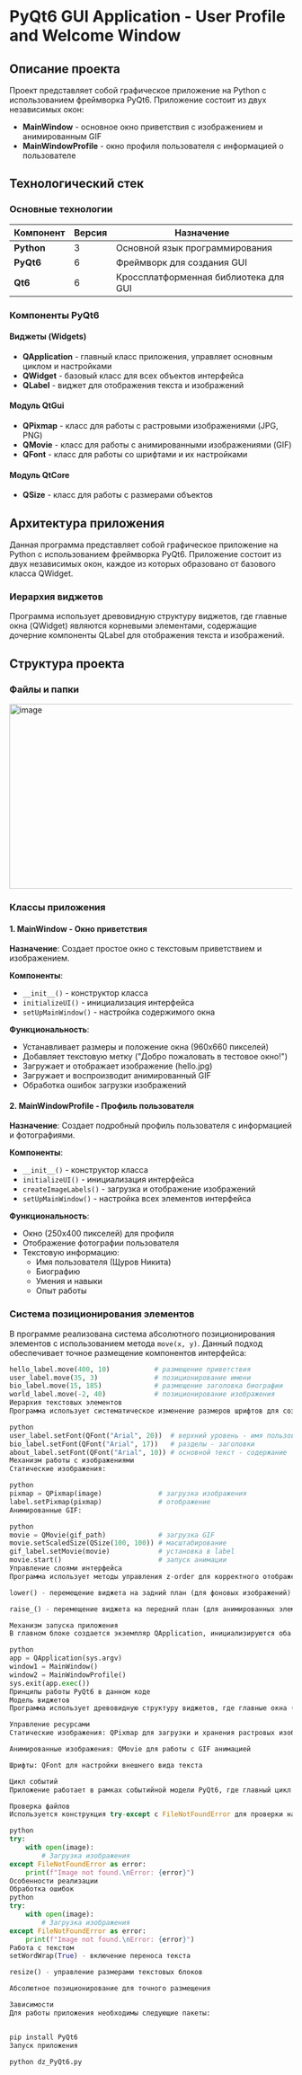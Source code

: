 # PyQt6 GUI Application - User Profile and Welcome Window

## Описание проекта

Проект представляет собой графическое приложение на Python с использованием фреймворка PyQt6. Приложение состоит из двух независимых окон:
- **MainWindow** - основное окно приветствия с изображением и анимированным GIF
- **MainWindowProfile** - окно профиля пользователя с информацией о пользователе

## Технологический стек

### Основные технологии

| Компонент | Версия | Назначение |
|-----------|---------|-------------|
| **Python** | 3 | Основной язык программирования |
| **PyQt6** | 6 | Фреймворк для создания GUI |
| **Qt6** | 6 | Кроссплатформенная библиотека для GUI |

### Компоненты PyQt6

#### Виджеты (Widgets)
- **QApplication** - главный класс приложения, управляет основным циклом и настройками
- **QWidget** - базовый класс для всех объектов интерфейса
- **QLabel** - виджет для отображения текста и изображений

#### Модуль QtGui
- **QPixmap** - класс для работы с растровыми изображениями (JPG, PNG)
- **QMovie** - класс для работы с анимированными изображениями (GIF)
- **QFont** - класс для работы со шрифтами и их настройками

#### Модуль QtCore
- **QSize** - класс для работы с размерами объектов

## Архитектура приложения

Данная программа представляет собой графическое приложение на Python с использованием фреймворка PyQt6. Приложение состоит из двух независимых окон, каждое из которых образовано от базового класса QWidget.

### Иерархия виджетов
Программа использует древовидную структуру виджетов, где главные окна (QWidget) являются корневыми элементами, содержащие дочерние компоненты QLabel для отображения текста и изображений.

## Структура проекта

### Файлы и папки
<img width="744" height="329" alt="image" src="https://github.com/user-attachments/assets/34cd3e3c-dadf-49d3-ba34-4d7eaf81702e" />


### Классы приложения

#### 1. MainWindow - Окно приветствия

**Назначение**: Создает простое окно с текстовым приветствием и изображением.

**Компоненты**:
- `__init__()` - конструктор класса
- `initializeUI()` - инициализация интерфейса
- `setUpMainWindow()` - настройка содержимого окна

**Функциональность**:
- Устанавливает размеры и положение окна (960x660 пикселей)
- Добавляет текстовую метку ("Добро пожаловать в тестовое окно!")
- Загружает и отображает изображение (hello.jpg)
- Загружает и воспроизводит анимированный GIF
- Обработка ошибок загрузки изображений

#### 2. MainWindowProfile - Профиль пользователя

**Назначение**: Создает подробный профиль пользователя с информацией и фотографиями.

**Компоненты**:
- `__init__()` - конструктор класса
- `initializeUI()` - инициализация интерфейса
- `createImageLabels()` - загрузка и отображение изображений
- `setUpMainWindow()` - настройка всех элементов интерфейса

**Функциональность**:
- Окно (250x400 пикселей) для профиля
- Отображение фотографии пользователя
- Текстовую информацию:
  - Имя пользователя (Щуров Никита)
  - Биографию
  - Умения и навыки
  - Опыт работы

### Система позиционирования элементов

В программе реализована система абсолютного позиционирования элементов с использованием метода `move(x, y)`. Данный подход обеспечивает точное размещение компонентов интерфейса:

```python
hello_label.move(400, 10)           # размещение приветствия
user_label.move(35, 3)              # позиционирование имени
bio_label.move(15, 185)             # размещение заголовка биографии
world_label.move(-2, 40)            # позиционирование изображения
Иерархия текстовых элементов
Программа использует систематическое изменение размеров шрифтов для создания четкой визуальной структуры:

python
user_label.setFont(QFont("Arial", 20))  # верхний уровень - имя пользователя
bio_label.setFont(QFont("Arial", 17))   # разделы - заголовки
about_label.setFont(QFont("Arial", 10)) # основной текст - содержание
Механизм работы с изображениями
Статические изображения:

python
pixmap = QPixmap(image)              # загрузка изображения
label.setPixmap(pixmap)              # отображение
Анимированные GIF:

python
movie = QMovie(gif_path)             # загрузка GIF
movie.setScaledSize(QSize(100, 100)) # масштабирование
gif_label.setMovie(movie)            # установка в label
movie.start()                        # запуск анимации
Управление слоями интерфейса
Программа использует методы управления z-order для корректного отображения элементов:

lower() - перемещение виджета на задний план (для фоновых изображений)

raise_() - перемещение виджета на передний план (для анимированных элементов)

Механизм запуска приложения
В главном блоке создается экземпляр QApplication, инициализируются оба окна, и запускается главный цикл обработки событий через app.exec():

python
app = QApplication(sys.argv)
window1 = MainWindow()
window2 = MainWindowProfile()
sys.exit(app.exec())
Принципы работы PyQt6 в данном коде
Модель виджетов
Программа использует древовидную структуру виджетов, где главные окна (QWidget) - корневые элементы, содержащие дочерние компоненты QLabel для текста и изображений.

Управление ресурсами
Статические изображения: QPixmap для загрузки и хранения растровых изображений

Анимированные изображения: QMovie для работы с GIF анимацией

Шрифты: QFont для настройки внешнего вида текста

Цикл событий
Приложение работает в рамках событийной модели PyQt6, где главный цикл app.exec() обрабатывает пользовательский ввод, системные события и обеспечивает отзывчивость интерфейса.

Проверка файлов
Используется конструкция try-except с FileNotFoundError для проверки наличия графических файлов перед загрузкой:

python
try:
    with open(image):
        # Загрузка изображения
except FileNotFoundError as error:
    print(f"Image not found.\nError: {error}")
Особенности реализации
Обработка ошибок
python
try:
    with open(image):
        # Загрузка изображения
except FileNotFoundError as error:
    print(f"Image not found.\nError: {error}")
Работа с текстом
setWordWrap(True) - включение переноса текста

resize() - управление размерами текстовых блоков

Абсолютное позиционирование для точного размещения

Зависимости
Для работы приложения необходимы следующие пакеты:


pip install PyQt6
Запуск приложения

python dz_PyQt6.py
